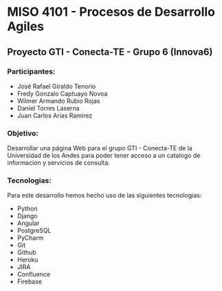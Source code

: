 # MISO 4101 - Procesos de Desarrollo Agiles

## Proyecto GTI - Conecta-TE - Grupo 6 (Innova6)

### Participantes:
 * José Rafael Giraldo Tenorio
 * Fredy Gonzalo Captuayo Novoa
 * Wilmer Armando Rubio Rojas
 * Daniel Torres Laserna
 * Juan Carlos Arias Ramírez
 

### Objetivo:
 Desarrollar una página Web para el grupo GTI - Conecta-TE de la Universidad de los Andes para poder tener acceso a un catalogo de informacion y servicios de consulta.


### Tecnologias:
Para este desarrollo hemos hecho uso de las siguientes tecnologias:

* Python
* Django
* Angular
* PostgreSQL
* PyCharm
* Git
* Github
* Heroku
* JIRA
* Confluence
* Firebase
